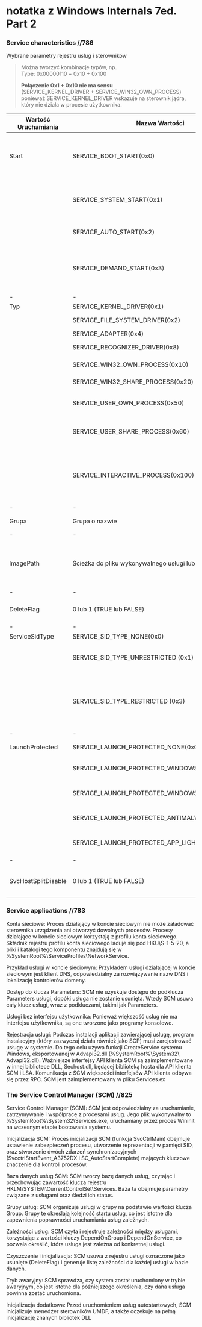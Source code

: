 # notatka z Windows Internals 7ed. Part 2

### Service characteristics //786

Wybrane parametry rejestru usług i sterowników

> Można tworzyć kombinacje typów, np. <br>
> Type: 0x00000110 = 0x10 + 0x100 <br>
>
> **Połączenie 0x1 + 0x10 nie ma sensu** <br>
> (SERVICE_KERNEL_DRIVER + SERVICE_WIN32_OWN_PROCESS) ponieważ SERVICE_KERNEL_DRIVER wskazuje na sterownik jądra, który nie działa w procesie użytkownika.

| Wartość Uruchamiania | Nazwa Wartości | Opis Ustawienia Wartości |
| - | - | - |
| Start                | SERVICE_BOOT_START(0x0)    | Winload wczytuje sterownik, aby był w pamięci podczas uruchamiania systemu. Te sterowniki są inicjowane tuż przed sterownikami SERVICE_SYSTEM_START. |
|                     | SERVICE_SYSTEM_START(0x1)  | Sterownik ładowany i inicjowany podczas inicjalizacji jądra po tym, jak sterowniki SERVICE_BOOT_START zostały zainicjowane. |
|                     | SERVICE_AUTO_START(0x2)    | SCM uruchamia sterownik lub usługę po uruchomieniu procesu SCM, Services.exe. |
|                     | SERVICE_DEMAND_START(0x3)  | SCM uruchamia sterownik lub usługę na żądanie (gdy klient wywołuje StartService na niej, jest uruchamiany przez określony wyzwalacz lub gdy inna usługa jest od niej zależna.) |
| - | - | - |
| Typ                | SERVICE_KERNEL_DRIVER(0x1)    | Sterownik urządzenia. |
|                     | SERVICE_FILE_SYSTEM_DRIVER(0x2)  | Sterownik systemu plików w trybie jądra. |
|                     | SERVICE_ADAPTER(0x4)    | Przestarzały. |
|                     | SERVICE_RECOGNIZER_DRIVER(0x8)  | Sterownik rozpoznawania systemu plików. |
|                     | SERVICE_WIN32_OWN_PROCESS(0x10)    | Usługa działa w procesie, który hostuje tylko jedną usługę. |
|                     | SERVICE_WIN32_SHARE_PROCESS(0x20)  | Usługa działa w procesie, który hostuje wiele usług. |
|                     | SERVICE_USER_OWN_PROCESS(0x50)    | Usługa działa z tożsamością bezpieczeństwa zalogowanego użytkownika w własnym procesie. |
|                     | SERVICE_USER_SHARE_PROCESS(0x60)  | Usługa działa z tożsamością bezpieczeństwa zalogowanego użytkownika w procesie, który hostuje wiele usług. |
|                     | SERVICE_INTERACTIVE_PROCESS(0x100) | Usługa ma prawo wyświetlać okna na konsoli i odbierać wejście od użytkownika, ale tylko w sesji konsoli (0), aby zapobiec interakcji z użytkownikem/aplikacjami konsolowymi w innych sesjach. Ta opcja jest przestarzała. |
| - | - | - |
| Grupa              | Grupa o nazwie | Sterownik lub usługa inicjalizuje się, gdy jej grupa jest inicjowana. |
| - | - | - |
| ImagePath          | Ścieżka do pliku wykonywalnego usługi lub sterownika | Jeśli ImagePath nie jest określony, menedżer wejścia-wyjścia szuka sterowników w %SystemRoot%\System32\Drivers. Wymagane dla usług systemu Windows. |
| - | - | - |
| DeleteFlag         | 0 lub 1 (TRUE lub FALSE)   | Tymczasowa flaga ustawiana przez SCM, gdy usługa jest oznaczona do usunięcia. |
| - | - | - |
| ServiceSidType     | SERVICE_SID_TYPE_NONE(0x0)| Ustawienie zgodności wstecznej. |
|                     | SERVICE_SID_TYPE_UNRESTRICTED (0x1) | SCM dodaje identyfikator SID usługi jako właściciela grupy do tokena procesu usługi podczas jego tworzenia. |
|                     | SERVICE_SID_TYPE_RESTRICTED (0x3) | SCM uruchamia usługę za pomocą tokena z ograniczeniami zapisu, dodając identyfikator SID usługi do listy ograniczonych SID procesu usługi, razem z SIDami świata, logowania i z ograniczonymi zapisami. |
| - | - | - |
| LaunchProtected    | SERVICE_LAUNCH_PROTECTED_NONE(0x0) | SCM uruchamia usługę bez ochrony (wartość domyślna). |
|                     | SERVICE_LAUNCH_PROTECTED_WINDOWS(0x1) | SCM uruchamia usługę w chronionym procesie systemowym Windows. |
|                     | SERVICE_LAUNCH_PROTECTED_WINDOWS_LIGHT(0x2) | SCM uruchamia usługę w chronionym procesie Windows Light. |
|                     | SERVICE_LAUNCH_PROTECTED_ANTIMALWARE_LIGHT(0x3) | SCM uruchamia usługę w chronionym procesie Antimalware Light. |
|                     | SERVICE_LAUNCH_PROTECTED_APP_LIGHT(0x4) | SCM uruchamia usługę w chronionym procesie App Light (tylko wewnętrznie). |
| - | - | - |
| SvcHostSplitDisable | 0 lub 1 (TRUE lub FALSE)   | Gdy ustawione na 1, zabrania SCM włączenia podziału Svchost. Wartość ta dotyczy tylko usług współdzielonych. |


### Service applications //783

Konta sieciowe: Proces działający w koncie sieciowym nie może załadować sterownika urządzenia ani otworzyć dowolnych procesów.
Procesy działające w koncie sieciowym korzystają z profilu konta sieciowego. Składnik rejestru profilu konta sieciowego ładuje się pod HKU\S-1-5-20, a pliki i katalogi tego komponentu znajdują się w %SystemRoot%\ServiceProfiles\NetworkService.

Przykład usługi w koncie sieciowym: Przykładem usługi działającej w koncie sieciowym jest klient DNS, odpowiedzialny za rozwiązywanie nazw DNS i lokalizację kontrolerów domeny.

Dostęp do klucza Parameters: SCM nie uzyskuje dostępu do podklucza Parameters usługi, dopóki usługa nie zostanie usunięta. Wtedy SCM usuwa cały klucz usługi, wraz z podkluczami, takimi jak Parameters.

Usługi bez interfejsu użytkownika: Ponieważ większość usług nie ma interfejsu użytkownika, są one tworzone jako programy konsolowe.

Rejestracja usługi: Podczas instalacji aplikacji zawierającej usługę, program instalacyjny (który zazwyczaj działa również jako SCP) musi zarejestrować usługę w systemie. Do tego celu używa funkcji CreateService systemu Windows, eksportowanej w Advapi32.dll (%SystemRoot%\System32\ Advapi32.dll). Ważniejsze interfejsy API klienta SCM są zaimplementowane w innej bibliotece DLL, Sechost.dll, będącej biblioteką hosta dla API klienta SCM i LSA. Komunikacja z SCM większości interfejsów API klienta odbywa się przez RPC. SCM jest zaimplementowany w pliku Services.ex

### The Service Control Manager (SCM) //825

Service Control Manager (SCM): SCM jest odpowiedzialny za uruchamianie, zatrzymywanie i współpracę z procesami usług. Jego plik wykonywalny to %SystemRoot%\System32\Services.exe, uruchamiany przez proces Wininit na wczesnym etapie bootowania systemu.

Inicjalizacja SCM: Proces inicjalizacji SCM (funkcja SvcCtrlMain) obejmuje ustawienie zabezpieczeń procesu, utworzenie reprezentacji w pamięci SID, oraz stworzenie dwóch zdarzeń synchronizacyjnych (SvcctrlStartEvent_A3752DX i SC_AutoStartComplete) mających kluczowe znaczenie dla kontroli procesów.

Baza danych usług SCM: SCM tworzy bazę danych usług, czytając i przechowując zawartość klucza rejestru HKLM\SYSTEM\CurrentControlSet\Services. Baza ta obejmuje parametry związane z usługami oraz śledzi ich status.

Grupy usług: SCM organizuje usługi w grupy na podstawie wartości klucza Group. Grupy te określają kolejność startu usług, co jest istotne dla zapewnienia poprawności uruchamiania usług zależnych.

Zależności usług: SCM czyta i rejestruje zależności między usługami, korzystając z wartości kluczy DependOnGroup i DependOnService, co pozwala określić, która usługa jest zależna od konkretnej usługi.

Czyszczenie i inicjalizacja: SCM usuwa z rejestru usługi oznaczone jako usunięte (DeleteFlag) i generuje listę zależności dla każdej usługi w bazie danych.

Tryb awaryjny: SCM sprawdza, czy system został uruchomiony w trybie awaryjnym, co jest istotne dla późniejszego określenia, czy dana usługa powinna zostać uruchomiona.

Inicjalizacja dodatkowa: Przed uruchomieniem usług autostartowych, SCM inicjalizuje menedżer sterowników UMDF, a także oczekuje na pełną inicjalizację znanych bibliotek DLL